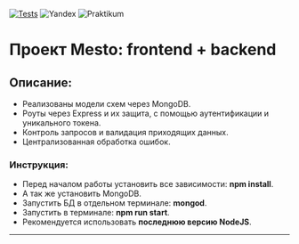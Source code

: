 [![Tests](../../actions/workflows/tests-14-sprint.yml/badge.svg)](../../actions/workflows/tests-14-sprint.yml)
![Yandex](https://yastatic.net/q/logoaas/v2/%D0%AF%D0%BD%D0%B4%D0%B5%D0%BA%D1%81.svg?circle=black&color=000&first=white)
![Praktikum](https://yastatic.net/q/logoaas/v2/%D0%9F%D1%80%D0%B0%D0%BA%D1%82%D0%B8%D0%BA%D1%83%D0%BC.svg?color=000)
# Проект Mesto: frontend + backend
## Описание:

* Реализованы модели схем через MongoDB.
* Роуты через Express и их защита, с помощью аутентификации и уникального токена.
* Контроль запросов и валидация приходящих данных.
* Централизованная обработка ошибок.


### Инструкция:
- Перед началом работы установить все зависимости: <b>npm install</b>.
- А так же установить MongoDB.
- Запустить БД в отдельном терминале: <b>mongod</b>.
- Запустить в терминале: <b>npm run start</b>.
- Рекомендуется использовать <b>последнюю версию NodeJS</b>.
___
